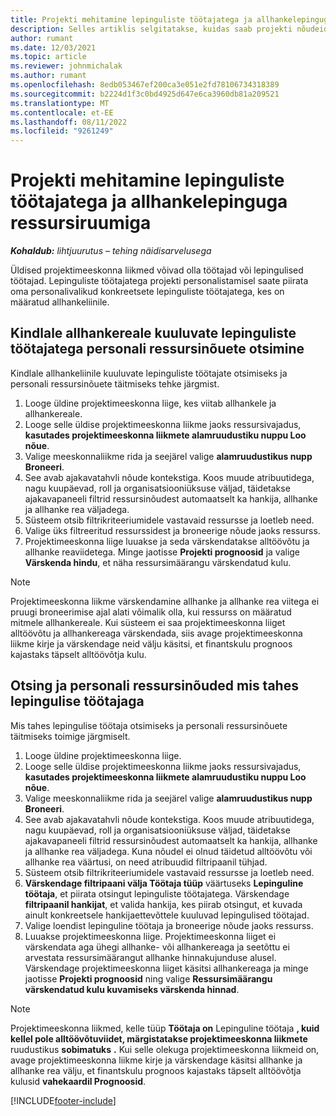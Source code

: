 ```yaml
---
title: Projekti mehitamine lepinguliste töötajatega ja allhankelepinguga ressursiruumiga
description: Selles artiklis selgitatakse, kuidas saab projekti nõudeid komplekteerida Microsofti lepinguliste töötajate või allhankevõimsuse abil Dynamics 365 Project Operations.
author: rumant
ms.date: 12/03/2021
ms.topic: article
ms.reviewer: johnmichalak
ms.author: rumant
ms.openlocfilehash: 8edb053467ef200ca3e051e2fd78106734318389
ms.sourcegitcommit: b2224d1f3c0bd4925d647e6ca3960db81a209521
ms.translationtype: MT
ms.contentlocale: et-EE
ms.lasthandoff: 08/11/2022
ms.locfileid: "9261249"
---
```

# <a name="staffing-a-project-with-contract-workers-and-subcontracted-capacity"></a>Projekti mehitamine lepinguliste töötajatega ja allhankelepinguga ressursiruumiga

_**Kohaldub:** lihtjuurutus – tehing näidisarvelusega_

Üldised projektimeeskonna liikmed võivad olla töötajad või lepingulised töötajad. Lepinguliste töötajatega projekti personalistamisel saate piirata oma personalivalikud konkreetsete lepinguliste töötajatega, kes on määratud allhankeliinile. 

## <a name="search-for-staff-resource-requirements-with-contract-workers-that-belong-to-a-specific-subcontract-line"></a>Kindlale allhankereale kuuluvate lepinguliste töötajatega personali ressursinõuete otsimine

Kindlale allhankeliinile kuuluvate lepinguliste töötajate otsimiseks ja personali ressursinõuete täitmiseks tehke järgmist.

1. Looge üldine projektimeeskonna liige, kes viitab allhankele ja allhankereale.
2. Looge selle üldise projektimeeskonna liikme jaoks ressursivajadus, **kasutades projektimeeskonna liikmete alamruudustiku nuppu Loo nõue**.
3. Valige meeskonnaliikme rida ja seejärel valige **alamruudustikus nupp Broneeri**. 
4. See avab ajakavatahvli nõude kontekstiga. Koos muude atribuutidega, nagu kuupäevad, roll ja organisatsiooniüksuse väljad, täidetakse ajakavapaneeli filtrid ressursinõudest automaatselt ka hankija, allhanke ja allhanke rea väljadega.
5. Süsteem otsib filtrikriteeriumidele vastavaid ressursse ja loetleb need. 
6. Valige üks filtreeritud ressurssidest ja broneerige nõude jaoks ressurss. 
7. Projektimeeskonna liige luuakse ja seda värskendatakse alltöövõtu ja allhanke reaviidetega. Minge jaotisse **Projekti prognoosid** ja valige **Värskenda hindu**, et näha ressursimäärangu värskendatud kulu. 

> [!NOTE]
> Projektimeeskonna liikme värskendamine allhanke ja allhanke rea viitega ei pruugi broneerimise ajal alati võimalik olla, kui ressurss on määratud mitmele allhankereale. Kui süsteem ei saa projektimeeskonna liiget alltöövõtu ja allhankereaga värskendada, siis avage projektimeeskonna liikme kirje ja värskendage neid välju käsitsi, et finantskulu prognoos kajastaks täpselt alltöövõtja kulu.

## <a name="search-for-and-staff-resource-requirements-with-any-contract-worker"></a>Otsing ja personali ressursinõuded mis tahes lepingulise töötajaga

Mis tahes lepingulise töötaja otsimiseks ja personali ressursinõuete täitmiseks toimige järgmiselt.

1. Looge üldine projektimeeskonna liige.
2. Looge selle üldise projektimeeskonna liikme jaoks ressursivajadus, **kasutades projektimeeskonna liikmete alamruudustiku nuppu Loo nõue**.
3. Valige meeskonnaliikme rida ja seejärel valige **alamruudustikus nupp Broneeri**. 
4. See avab ajakavatahvli nõude kontekstiga. Koos muude atribuutidega, nagu kuupäevad, roll ja organisatsiooniüksuse väljad, täidetakse ajakavapaneeli filtrid ressursinõudest automaatselt ka hankija, allhanke ja allhanke rea väljadega. Kuna nõudel ei olnud täidetud alltöövõtu või allhanke rea väärtusi, on need atribuudid filtripaanil tühjad.
5. Süsteem otsib filtrikriteeriumidele vastavaid ressursse ja loetleb need.
6. **Värskendage filtripaani välja Töötaja tüüp** väärtuseks **Lepinguline töötaja**, et piirata otsingut lepinguliste töötajatega. Värskendage **filtripaanil hankijat**, et valida hankija, kes piirab otsingut, et kuvada ainult konkreetsele hankijaettevõttele kuuluvad lepingulised töötajad.
7. Valige loendist lepinguline töötaja ja broneerige nõude jaoks ressurss.
8. Luuakse projektimeeskonna liige. Projektimeeskonna liiget ei värskendata aga ühegi allhanke- või allhankereaga ja seetõttu ei arvestata ressursimäärangut allhanke hinnakujunduse alusel. Värskendage projektimeeskonna liiget käsitsi allhankereaga ja minge jaotisse **Projekti prognoosid** ning valige **Ressursimäärangu värskendatud kulu kuvamiseks värskenda hinnad**.

> [!NOTE]
> Projektimeeskonna liikmed, kelle tüüp **Töötaja on** Lepinguline töötaja **, kuid kellel pole alltöövõtuviidet, märgistatakse projektimeeskonna liikmete** ruudustikus **sobimatuks** **.** Kui selle olekuga projektimeeskonna liikmeid on, avage projektimeeskonna liikme kirje ja värskendage käsitsi allhanke ja allhanke rea välju, et finantskulu prognoos kajastaks täpselt alltöövõtja kulusid **vahekaardil Prognoosid**. 


[!INCLUDE[footer-include](../../includes/footer-banner.md)]
